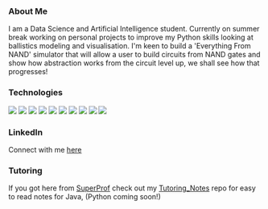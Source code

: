 ### About Me

I am a Data Science and Artificial Intelligence student. Currently on summer break working on personal projects to improve my Python skills looking at ballistics modeling and visualisation.  I'm keen to build a 'Everything From NAND' simulator that will allow a user to build circuits from NAND gates and show how abstraction works from the circuit level up, we shall see how that progresses!

### Technologies
  ![](https://img.shields.io/badge/Lang-Java-red)
  ![](https://img.shields.io/badge/Lang-Python-red)
  ![](https://img.shields.io/badge/Lang-Octave-red)
  ![](https://img.shields.io/badge/Framework-Tensorflow-orange)
  ![](https://img.shields.io/badge/Framework-Keras-orange)
  ![](https://img.shields.io/badge/OS-Pop!_OS-blue)
  ![](https://img.shields.io/badge/OS-Ubuntu-blue)
  ![](https://img.shields.io/badge/Editor-Eclipse-blueviolet)
  ![](https://img.shields.io/badge/Editor-Intellij-blueviolet)
  ![](https://img.shields.io/badge/Editor-Pycharm-blueviolet)


### LinkedIn
Connect with me [here](https://www.linkedin.com/in/leon-debnath-33077a216?miniProfileUrn=urn%3Ali%3Afs_miniProfile%3AACoAADaTMFQBAX4RF_0hTa9zaJQ_N9lRPhwP_Zs&lipi=urn%3Ali%3Apage%3Ad_flagship3_search_srp_all%3B%2FlDE%2Fc2uTxeYMBZwxisQrQ%3D%3D)

### Tutoring

If you got here from [SuperProf](https://www.superprof.co.uk/) check out my [Tutoring_Notes](https://github.com/S010MON/Tutoring_Notes) repo for easy to read notes for Java, (Python coming soon!)

